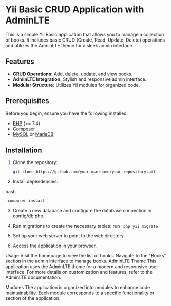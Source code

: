 # Yii Basic CRUD Application with AdminLTE

This is a simple Yii Basic application that allows you to manage a collection of books. It includes basic CRUD (Create, Read, Update, Delete) operations and utilizes the AdminLTE theme for a sleek admin interface.

## Features

- **CRUD Operations:** Add, delete, update, and view books.
- **AdminLTE Integration:** Stylish and responsive admin interface.
- **Modular Structure:** Utilizes Yii modules for organized code.

## Prerequisites

Before you begin, ensure you have the following installed:

- [PHP](https://www.php.net/) (>= 7.4)
- [Composer](https://getcomposer.org/)
- [MySQL](https://www.mysql.com/) or [MariaDB](https://mariadb.org/)

## Installation

1. Clone the repository:

   ```bash
   git clone https://github.com/your-username/your-repository.git
2. Install dependencies:

bash

    -composer install
3. Create a new database and configure the database connection in config/db.php.

4. Run migrations to create the necessary tables:
  run 
    ``` php yii migrate```
6. Set up your web server to point to the web directory.

7. Access the application in your browser.




Usage
Visit the homepage to view the list of books.
Navigate to the "Books" section in the admin interface to manage books.
AdminLTE Theme
This application uses the AdminLTE theme for a modern and responsive user interface. For more details on customization and features, refer to the AdminLTE documentation.

Modules
The application is organized into modules to enhance code maintainability. Each module corresponds to a specific functionality or section of the application.
    
